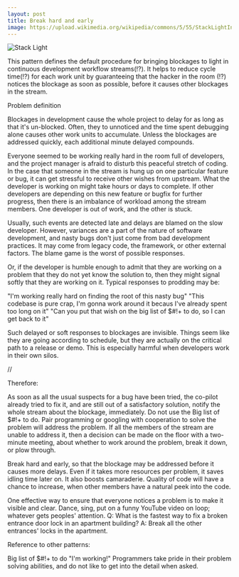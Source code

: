```yaml
---
layout: post
title: Break hard and early
image: https://upload.wikimedia.org/wikipedia/commons/5/55/StackLightInstall1.png?1454211514910
---
```

![Stack Light](https://upload.wikimedia.org/wikipedia/commons/5/55/StackLightInstall1.png?1454211514910)


This pattern defines the default procedure for bringing blockages to light in continuous development workflow streams(!?). It helps to reduce cycle time(!?) for each work unit by guaranteeing that the hacker in the room (!?) notices the blockage as soon as possible, before it causes other blockages in the stream.

Problem definition

Blockages in development cause the whole project to delay for as long as that it's un-blocked. Often, they to unnoticed and the time spent debugging alone causes other work units to accumulate. Unless the blockages are addressed quickly, each additional minute delayed compounds.


Everyone seemed to be working really hard in the room full of developers, and the project manager is afraid to disturb this peaceful stretch of coding. In the case that someone in the stream is hung up on one particular feature or bug, it can get stressful to receive other wishes from upstream. What the developer is working on might take hours or days to complete. If other developers are depending on this new feature or bugfix for further progress, then there is an imbalance of workload among the stream members. One developer is out of work, and the other is stuck. 

Usually, such events are detected late and delays are blamed on the slow developer. However, variances are a part of the nature of software development, and nasty bugs don't just come from bad development practices. It may come from legacy code, the framework, or other external factors. The blame game is the worst of possible responses.

Or, if the developer is humble enough to admit that they are working on a problem that they do not yet know the solution to, then they might signal softly that they are working on it. Typical responses to prodding may be:

"I'm working really hard on finding the root of this nasty bug"
"This codebase is pure crap, I'm gonna work around it becaus I've already spent too long on it"
"Can you put that wish on the big list of $#!+ to do, so I can get back to it"

Such delayed or soft responses to blockages are invisible. Things seem like they are going according to schedule, but they are actually on the critical path to a release or demo. This is especially harmful when developers work in their own silos.

//

Therefore:

As soon as all the usual suspects for a bug have been tried, the co-pilot already tried to fix it, and are still out of a satisfactory solution, notify the whole stream about the blockage, immediately. Do not use the Big list of $#!+ to do. Pair programming or googling with cooperation to solve the problem will address the problem. If all the members of the stream are unable to address it, then a decision can be made on the floor with a two-minute meeting, about whether to work around the problem, break it down, or plow through. 

Break hard and early, so that the blockage may be addressed before it causes more delays. Even if it takes more resources per problem, it saves idling time later on. It also boosts camaraderie. Quality of code will have a chance to increase, when other members have a natural peek into the code. 

One effective way to ensure that everyone notices a problem is to make it visible and clear. Dance, sing, put on a funny YouTube video on loop; whatever gets peoples' attention. Q: What is the fastest way to fix a broken entrance door lock in an apartment building? A: Break all the other entrances' locks in the apartment.

Reference to other patterns:


Big list of $#!+ to do
"I'm working!"
Programmers take pride in their problem solving abilities, and do not like to get into the detail when asked. 
















